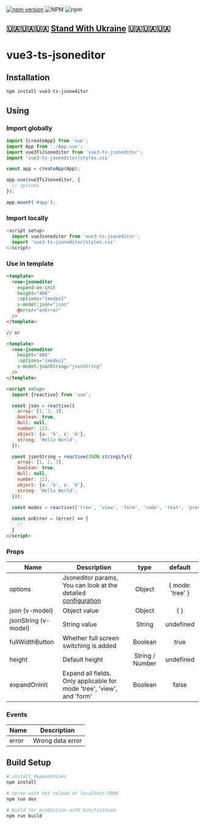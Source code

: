 [![npm version](https://badge.fury.io/js/vue3-ts-jsoneditor.svg)](https://badge.fury.io/js/vue3-ts-jsoneditor)
![NPM](https://img.shields.io/npm/l/vue3-ts-jsoneditor)
![npm](https://img.shields.io/npm/dm/vue3-ts-jsoneditor)

## 🇺🇦🇺🇦🇺🇦 [Stand With Ukraine](https://www.standwithukraine.how/) 🇺🇦🇺🇦🇺🇦

# vue3-ts-jsoneditor

## Installation

```bash
npm install vue3-ts-jsoneditor
```

## Using

### Import globally

```javascript
import {createApp} from 'vue';
import App from './App.vue';
import vue3TsJsoneditor from 'vue3-ts-jsoneditor';
import 'vue3-ts-jsoneditor/styles.css'

const app = createApp(App);

app.use(vue3TsJsoneditor, {
  // options
});

app.mount('#app');
```

### Import locally

```javascript
<script setup>
  import vueJsoneditor from 'vue3-ts-jsoneditor';
  import 'vue3-ts-jsoneditor/styles.css'
</script>
```

### Use in template

```html
<template>
  <vue-jsoneditor 
    expand-on-init 
    height="400" 
    :options="{modes}" 
    v-model:json="json" 
    @error="onError" 
  />
</template>

// or

<template>
  <vue-jsoneditor
    height="400" 
    :options="{modes}" 
    v-model:jsonString="jsonString"
  />
</template>

<script setup>
  import {reactive} from 'vue';

  const json = reactive({
    array: [1, 2, 3],
    boolean: true,
    Null: null,
    number: 123,
    object: {a: 'b', c: 'd'},
    string: 'Hello World',
  });

  const jsonString = reactive(JSON.stringify({
    array: [1, 2, 3],
    boolean: true,
    Null: null,
    number: 123,
    object: {a: 'b', c: 'd'},
    string: 'Hello World',
  }));

  const modes = reactive(['tree', 'view', 'form', 'code', 'text', 'preview']);
  
  const onError = (error) => {
    //
  }
</script>
```
### Props
| Name                  | Description                                                                                                                                                   | type            | default          |
| --------------        | ------------------------------------------------------------------------------------------------------------------------------------------------------------- | :-----:         | :--------------: |
| options               | Jsoneditor params, You can look at the detailed  [configuration](https://github.com/josdejong/jsoneditor/blob/master/docs/api.md#configuration-options?blank) | Object          | { mode: 'tree' } |
| json (v-model)        | Object value                                                                                                                                                  | Object          | { }              |
| jsonString (v-model)  | String value                                                                                                                                                  | String          | undefined        |
| fullWidthButton       | Whether full screen switching is added                                                                                                                        | Boolean         | true             |
| height                | Default height                                                                                                                                                | String / Number | undefined        |
| expandOnInit          | Expand all fields. Only applicable for mode 'tree', 'view', and 'form'                                                                                        | Boolean         | false            | 

### Events
| Name  | Description      |
| ----- | --------------   |
| error | Wrong data error |

## Build Setup

``` bash
# install dependencies
npm install

# serve with hot reload at localhost:3080
npm run dev

# build for production with minification
npm run build